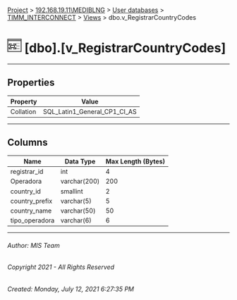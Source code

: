 #### 

[Project](../../../../index.md) > [192.168.19.11\\MEDIBLNG](../../../index.md) > [User databases](../../index.md) > [TIMM_INTERCONNECT](../index.md) > [Views](Views.md) > dbo.v_RegistrarCountryCodes

# ![Views](../../../../Images/View32.png) [dbo].[v_RegistrarCountryCodes]

---

## <a name="#properties"></a>Properties

| Property | Value |
|---|---|
| Collation | SQL_Latin1_General_CP1_CI_AS |


---

## <a name="#columns"></a>Columns

| Name | Data Type | Max Length (Bytes) |
|---|---|---|
| registrar_id | int | 4 |
| Operadora | varchar(200) | 200 |
| country_id | smallint | 2 |
| country_prefix | varchar(5) | 5 |
| country_name | varchar(50) | 50 |
| tipo_operadora | varchar(6) | 6 |


---

###### Author:  MIS Team

###### Copyright 2021 - All Rights Reserved

###### Created: Monday, July 12, 2021 6:27:35 PM

